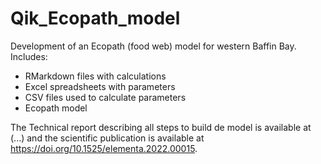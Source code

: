 # Qik_Ecopath_model
Development of an Ecopath (food web) model for western Baffin Bay. Includes:
- RMarkdown files with calculations
- Excel spreadsheets with parameters
- CSV files used to calculate parameters
- Ecopath model

The Technical report describing all steps to build de model is available at (...) and the scientific publication is available at https://doi.org/10.1525/elementa.2022.00015.
